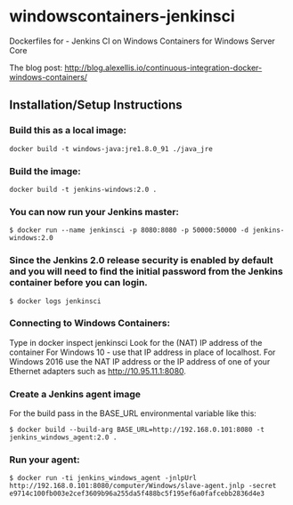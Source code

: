 # windowscontainers-jenkinsci
Dockerfiles for - Jenkins CI on Windows Containers for Windows Server Core

The blog post: http://blog.alexellis.io/continuous-integration-docker-windows-containers/

## Installation/Setup Instructions
### Build this as a local image:

```
docker build -t windows-java:jre1.8.0_91 ./java_jre
```

### Build the image:

```
docker build -t jenkins-windows:2.0 .
```

### You can now run your Jenkins master:

```
$ docker run --name jenkinsci -p 8080:8080 -p 50000:50000 -d jenkins-windows:2.0
```

### Since the Jenkins 2.0 release security is enabled by default and you will need to find the initial password from the Jenkins container before you can login.

```
$ docker logs jenkinsci
```

### Connecting to Windows Containers:
Type in docker inspect jenkinsci
Look for the (NAT) IP address of the container
For Windows 10 - use that IP address in place of localhost. For Windows 2016 use the NAT IP address or the IP address of one of your Ethernet adapters such as http://10.95.11.1:8080.

### Create a Jenkins agent image
For the build pass in the BASE_URL environmental variable like this:
```
$ docker build --build-arg BASE_URL=http://192.168.0.101:8080 -t jenkins_windows_agent:2.0 .
```

### Run your agent:
```
$ docker run -ti jenkins_windows_agent -jnlpUrl http://192.168.0.101:8080/computer/Windows/slave-agent.jnlp -secret e9714c100fb003e2cef3609b96a255da5f488bc5f195ef6a0fafcebb2836d4e3
```


